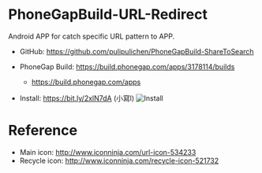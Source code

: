 # PhoneGapBuild-URL-Redirect
Android APP for catch specific URL pattern to APP.


- GitHub: https://github.com/pulipulichen/PhoneGapBuild-ShareToSearch
- PhoneGap Build: https://build.phonegap.com/apps/3178114/builds
    * https://build.phonegap.com/apps

- Install: https://bit.ly/2xlN7dA (小寫l)
![Install](https://chart.googleapis.com/chart?chs=116x116&cht=qr&chl=https://build.phonegap.com/apps/3178114/install/bCx9pLRkjNSGtLDUBL9z&chld=L|1&choe=UTF-8)

# Reference
- Main icon: http://www.iconninja.com/url-icon-534233
- Recycle icon: http://www.iconninja.com/recycle-icon-521732